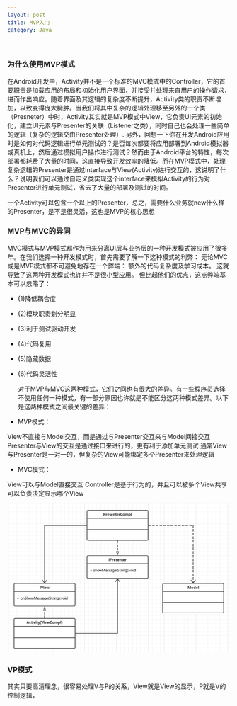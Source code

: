 ```yaml
---
layout: post
title: MVP入门
category: Java

---
```


### 为什么使用MVP模式
     
   在Android开发中，Activity并不是一个标准的MVC模式中的Controller，它的首要职责是加载应用的布局和初始化用户界面，并接受并处理来自用户的操作请求，进而作出响应。随着界面及其逻辑的复杂度不断提升，Activity类的职责不断增加，以致变得庞大臃肿。当我们将其中复杂的逻辑处理移至另外的一个类（Presneter）中时，Activity其实就是MVP模式中View，它负责UI元素的初始化，建立UI元素与Presenter的关联（Listener之类），同时自己也会处理一些简单的逻辑（复杂的逻辑交由Presenter处理）.
     另外，回想一下你在开发Android应用时是如何对代码逻辑进行单元测试的？是否每次都要将应用部署到Android模拟器或真机上，然后通过模拟用户操作进行测试？然而由于Android平台的特性，每次部署都耗费了大量的时间，这直接导致开发效率的降低。而在MVP模式中，处理复杂逻辑的Presenter是通过interface与View(Activity)进行交互的，这说明了什么？说明我们可以通过自定义类实现这个interface来模拟Activity的行为对Presenter进行单元测试，省去了大量的部署及测试的时间。
     

一个Activity可以包含一个以上的Presenter，总之，需要什么业务就new什么样的Presenter，是不是很灵活，这也是MVP的核心思想

### MVP与MVC的异同

   MVC模式与MVP模式都作为用来分离UI层与业务层的一种开发模式被应用了很多年。在我们选择一种开发模式时，首先需要了解一下这种模式的利弊：
无论MVC或是MVP模式都不可避免地存在一个弊端：
额外的代码复杂度及学习成本。
 这就导致了这两种开发模式也许并不是很小型应用。
 但比起他们的优点，这点弊端基本可以忽略了：
 
*  (1)降低耦合度
*  (2)模块职责划分明显
*  (3)利于测试驱动开发
*  (4)代码复用
*  (5)隐藏数据
*  (6)代码灵活性

     对于MVP与MVC这两种模式，它们之间也有很大的差异。有一些程序员选择不使用任何一种模式，有一部分原因也许就是不能区分这两种模式差异。以下是这两种模式之间最关键的差异：

*  MVP模式：

View不直接与Model交互，而是通过与Presenter交互来与Model间接交互
Presenter与View的交互是通过接口来进行的，更有利于添加单元测试
通常View与Presenter是一对一的，但复杂的View可能绑定多个Presenter来处理逻辑     

*  MVC模式：

View可以与Model直接交互
Controller是基于行为的，并且可以被多个View共享
可以负责决定显示哪个View

![框架图](./img/summary.jpg)


### VP模式

其实只要高清理念，很容易处理V与P的关系，View就是View的显示，P就是V的控制逻辑，
